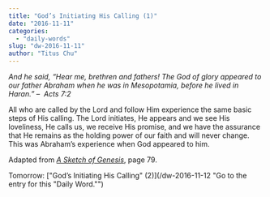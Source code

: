 ```yaml
---
title: "God’s Initiating His Calling (1)"
date: "2016-11-11"
categories: 
  - "daily-words"
slug: "dw-2016-11-11"
author: "Titus Chu"
---
```


_And he said, “Hear me, brethren and fathers! The God of glory appeared to our father Abraham when he was in Mesopotamia, before he lived in Haran.”_ _–  Acts 7:2_

All who are called by the Lord and follow Him experience the same basic steps of His calling. The Lord initiates, He appears and we see His loveliness, He calls us, we receive His promise, and we have the assurance that He remains as the holding power of our faith and will never change. This was Abraham’s experience when God appeared to him.

Adapted from _[A Sketch of Genesis](/book-gen-sketch/ "Go to the listing for this book.")_, page 79.

Tomorrow: ["God’s Initiating His Calling" (2)](/dw-2016-11-12 "Go to the entry for this "Daily Word."")

